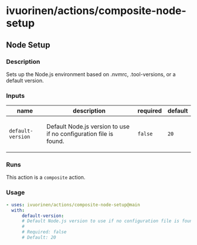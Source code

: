 # ivuorinen/actions/composite-node-setup

## Node Setup

### Description

Sets up the Node.js environment based on .nvmrc, .tool-versions, or a default version.

### Inputs

| name              | description                                                              | required | default |
| ----------------- | ------------------------------------------------------------------------ | -------- | ------- |
| `default-version` | <p>Default Node.js version to use if no configuration file is found.</p> | `false`  | `20`    |

### Runs

This action is a `composite` action.

### Usage

```yaml
- uses: ivuorinen/actions/composite-node-setup@main
  with:
      default-version:
      # Default Node.js version to use if no configuration file is found.
      #
      # Required: false
      # Default: 20
```
